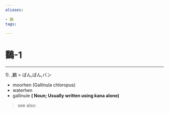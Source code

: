 ```yaml
---
aliases:
    
- 鷭
tags:
    
---
```


# 鷭-1
---
1).
,鷭 > ばん,ばん,バン

- moorhen (Gallinula chloropus)
- waterhen
- gallinule
**( Noun; Usually written using kana alone)**
> see also: 
            